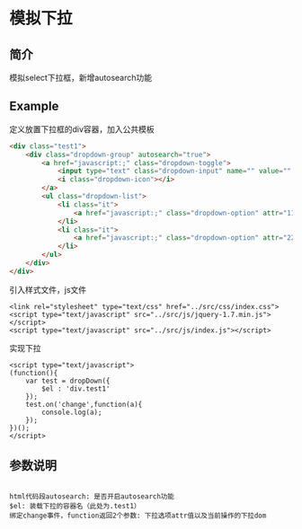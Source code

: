 模拟下拉
=========
简介
-----------
模拟select下拉框，新增autosearch功能

Example
-----------
定义放置下拉框的div容器，加入公共模板
```html
<div class="test1">
	<div class="dropdown-group" autosearch="true">
		<a href="javascript:;" class="dropdown-toggle">
			<input type="text" class="dropdown-input" name="" value="" />
			<i class="dropdown-icon"></i>
		</a>
		<ul class="dropdown-list">
			<li class="it">
				<a href="javascript:;" class="dropdown-option" attr="111">测试1</a>
			</li>
			<li class="it">
				<a href="javascript:;" class="dropdown-option" attr="222">测试2</a>
			</li>
		</ul>
	</div>
</div>
```
引入样式文件，js文件
```
<link rel="stylesheet" type="text/css" href="../src/css/index.css">
<script type="text/javascript" src="../src/js/jquery-1.7.min.js"></script>
<script type="text/javascript" src="../src/js/index.js"></script>
```
实现下拉
```
<script type="text/javascript">
(function(){
	var test = dropDown({
		$el : 'div.test1'
	});
	test.on('change',function(a){
		console.log(a);
	});
})();
</script>
```

参数说明
----------
<pre><code>
html代码段autosearch: 是否开启autosearch功能
$el: 装载下拉的容器名（此处为.test1）
绑定change事件，function返回2个参数: 下拉选项attr值以及当前操作的下拉dom
</code></pre>

